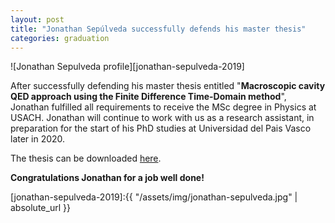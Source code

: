 ```yaml
---
layout: post
title: "Jonathan Sepúlveda successfully defends his master thesis"
categories: graduation
---
```


![Jonathan Sepulveda profile][jonathan-sepulveda-2019]

After successfully defending his master thesis entitled "**Macroscopic cavity QED approach using the Finite Difference Time-Domain method**", Jonathan fulfilled all requirements to receive the MSc degree in Physics at USACH. Jonathan will continue to work with us as a research assistant, in preparation for the start of his PhD studies at Universidad del Pais Vasco later in 2020. 

The thesis can be downloaded [here](/resources/). 

**Congratulations Jonathan for a job well done!** 






[jonathan-sepulveda-2019]:{{ "/assets/img/jonathan-sepulveda.jpg" | absolute_url }} 
